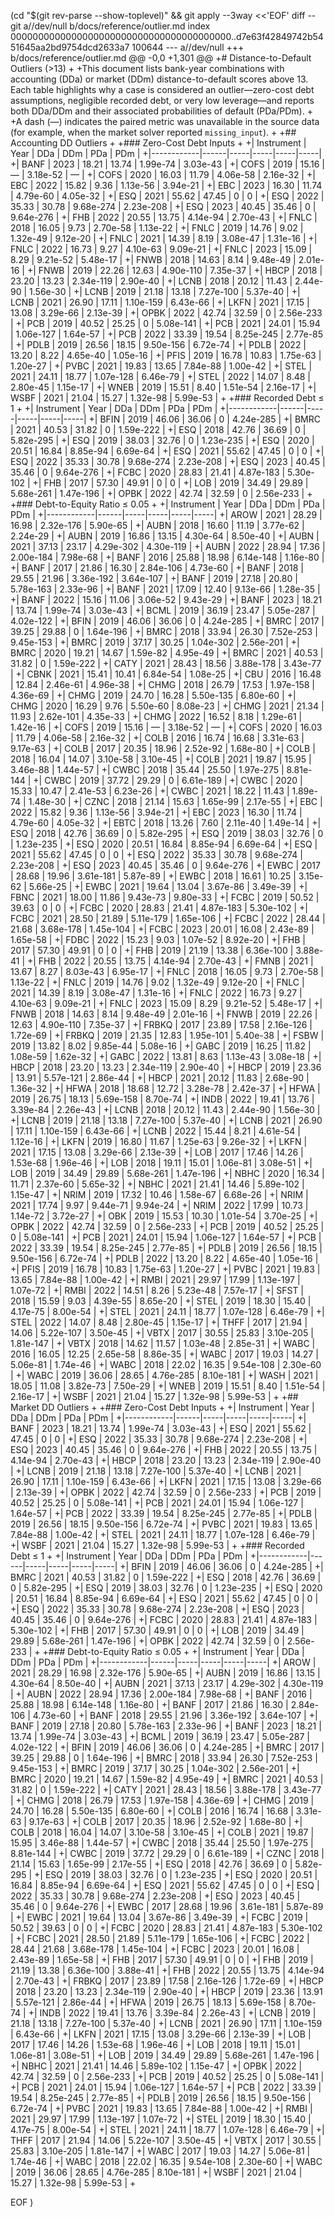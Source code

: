  (cd "$(git rev-parse --show-toplevel)" && git apply --3way <<'EOF' 
diff --git a//dev/null b/docs/reference/outlier.md
index 0000000000000000000000000000000000000000..d7e63f42849742b5451645aa2bd9754dcd2633a7 100644
--- a//dev/null
+++ b/docs/reference/outlier.md
@@ -0,0 +1,301 @@
+# Distance-to-Default Outliers (>13)
+
+This document lists bank-year combinations with accounting (DDa) or market (DDm) distance-to-default scores above 13. Each table highlights why a case is considered an outlier—zero-cost debt assumptions, negligible recorded debt, or very low leverage—and reports both DDa/DDm and their associated probabilities of default (PDa/PDm).
+
+A dash (—) indicates the paired metric was unavailable in the source data (for example, when the market solver reported `missing_input`).
+
+## Accounting DD Outliers
+
+### Zero-Cost Debt Inputs
+
+| Instrument | Year | DDa | DDm | PDa | PDm |
+|------------|------|-----|-----|-----|-----|
+| BANF       | 2023 | 18.21 | 13.74 | 1.99e-74 | 3.03e-43 |
+| COFS       | 2019 | 15.16 |     — | 3.18e-52 |     — |
+| COFS       | 2020 | 16.03 | 11.79 | 4.06e-58 | 2.16e-32 |
+| EBC        | 2022 | 15.82 |  9.36 | 1.13e-56 | 3.94e-21 |
+| EBC        | 2023 | 16.30 | 11.74 | 4.79e-60 | 4.05e-32 |
+| ESQ        | 2021 | 55.62 | 47.45 |     0 |     0 |
+| ESQ        | 2022 | 35.33 | 30.78 | 9.68e-274 | 2.23e-208 |
+| ESQ        | 2023 | 40.45 | 35.46 |     0 | 9.64e-276 |
+| FHB        | 2022 | 20.55 | 13.75 | 4.14e-94 | 2.70e-43 |
+| FNLC       | 2018 | 16.05 |  9.73 | 2.70e-58 | 1.13e-22 |
+| FNLC       | 2019 | 14.76 |  9.02 | 1.32e-49 | 9.12e-20 |
+| FNLC       | 2021 | 14.39 |  8.19 | 3.08e-47 | 1.31e-16 |
+| FNLC       | 2022 | 16.73 |  9.27 | 4.10e-63 | 9.09e-21 |
+| FNLC       | 2023 | 15.09 |  8.29 | 9.21e-52 | 5.48e-17 |
+| FNWB       | 2018 | 14.63 |  8.14 | 9.48e-49 | 2.01e-16 |
+| FNWB       | 2019 | 22.26 | 12.63 | 4.90e-110 | 7.35e-37 |
+| HBCP       | 2018 | 23.20 | 13.23 | 2.34e-119 | 2.90e-40 |
+| LCNB       | 2018 | 20.12 | 11.43 | 2.44e-90 | 1.56e-30 |
+| LCNB       | 2019 | 21.18 | 13.18 | 7.27e-100 | 5.37e-40 |
+| LCNB       | 2021 | 26.90 | 17.11 | 1.10e-159 | 6.43e-66 |
+| LKFN       | 2021 | 17.15 | 13.08 | 3.29e-66 | 2.13e-39 |
+| OPBK       | 2022 | 42.74 | 32.59 |     0 | 2.56e-233 |
+| PCB        | 2019 | 40.52 | 25.25 |     0 | 5.08e-141 |
+| PCB        | 2021 | 24.01 | 15.94 | 1.06e-127 | 1.64e-57 |
+| PCB        | 2022 | 33.39 | 19.54 | 8.25e-245 | 2.77e-85 |
+| PDLB       | 2019 | 26.56 | 18.15 | 9.50e-156 | 6.72e-74 |
+| PDLB       | 2022 | 13.20 |  8.22 | 4.65e-40 | 1.05e-16 |
+| PFIS       | 2019 | 16.78 | 10.83 | 1.75e-63 | 1.20e-27 |
+| PVBC       | 2021 | 19.83 | 13.65 | 7.84e-88 | 1.00e-42 |
+| STEL       | 2021 | 24.11 | 18.77 | 1.07e-128 | 6.46e-79 |
+| STEL       | 2022 | 14.07 |  8.48 | 2.80e-45 | 1.15e-17 |
+| WNEB       | 2019 | 15.51 |  8.40 | 1.51e-54 | 2.16e-17 |
+| WSBF       | 2021 | 21.04 | 15.27 | 1.32e-98 | 5.99e-53 |
+
+### Recorded Debt ≤ 1
+
+| Instrument | Year | DDa | DDm | PDa | PDm |
+|------------|------|-----|-----|-----|-----|
+| BFIN       | 2019 | 46.06 | 36.06 |     0 | 4.24e-285 |
+| BMRC       | 2021 | 40.53 | 31.82 |     0 | 1.59e-222 |
+| ESQ        | 2018 | 42.76 | 36.69 |     0 | 5.82e-295 |
+| ESQ        | 2019 | 38.03 | 32.76 |     0 | 1.23e-235 |
+| ESQ        | 2020 | 20.51 | 16.84 | 8.85e-94 | 6.69e-64 |
+| ESQ        | 2021 | 55.62 | 47.45 |     0 |     0 |
+| ESQ        | 2022 | 35.33 | 30.78 | 9.68e-274 | 2.23e-208 |
+| ESQ        | 2023 | 40.45 | 35.46 |     0 | 9.64e-276 |
+| FCBC       | 2020 | 28.83 | 21.41 | 4.87e-183 | 5.30e-102 |
+| FHB        | 2017 | 57.30 | 49.91 |     0 |     0 |
+| LOB        | 2019 | 34.49 | 29.89 | 5.68e-261 | 1.47e-196 |
+| OPBK       | 2022 | 42.74 | 32.59 |     0 | 2.56e-233 |
+
+### Debt-to-Equity Ratio ≤ 0.05
+
+| Instrument | Year | DDa | DDm | PDa | PDm |
+|------------|------|-----|-----|-----|-----|
+| AROW       | 2021 | 28.29 | 16.98 | 2.32e-176 | 5.90e-65 |
+| AUBN       | 2018 | 16.60 | 11.19 | 3.77e-62 | 2.24e-29 |
+| AUBN       | 2019 | 16.86 | 13.15 | 4.30e-64 | 8.50e-40 |
+| AUBN       | 2021 | 37.13 | 23.17 | 4.29e-302 | 4.30e-119 |
+| AUBN       | 2022 | 28.94 | 17.36 | 2.00e-184 | 7.98e-68 |
+| BANF       | 2016 | 25.88 | 18.98 | 6.14e-148 | 1.16e-80 |
+| BANF       | 2017 | 21.86 | 16.30 | 2.84e-106 | 4.73e-60 |
+| BANF       | 2018 | 29.55 | 21.96 | 3.36e-192 | 3.64e-107 |
+| BANF       | 2019 | 27.18 | 20.80 | 5.78e-163 | 2.33e-96 |
+| BANF       | 2021 | 17.09 | 12.40 | 9.13e-66 | 1.28e-35 |
+| BANF       | 2022 | 15.16 | 11.06 | 3.06e-52 | 9.43e-29 |
+| BANF       | 2023 | 18.21 | 13.74 | 1.99e-74 | 3.03e-43 |
+| BCML       | 2019 | 36.19 | 23.47 | 5.05e-287 | 4.02e-122 |
+| BFIN       | 2019 | 46.06 | 36.06 |     0 | 4.24e-285 |
+| BMRC       | 2017 | 39.25 | 29.88 |     0 | 1.64e-196 |
+| BMRC       | 2018 | 33.94 | 26.30 | 7.52e-253 | 9.45e-153 |
+| BMRC       | 2019 | 37.17 | 30.25 | 1.04e-302 | 2.56e-201 |
+| BMRC       | 2020 | 19.21 | 14.67 | 1.59e-82 | 4.95e-49 |
+| BMRC       | 2021 | 40.53 | 31.82 |     0 | 1.59e-222 |
+| CATY       | 2021 | 28.43 | 18.56 | 3.88e-178 | 3.43e-77 |
+| CBNK       | 2021 | 15.41 | 10.41 | 6.84e-54 | 1.08e-25 |
+| CBU        | 2016 | 16.48 | 12.84 | 2.46e-61 | 4.96e-38 |
+| CHMG       | 2018 | 26.79 | 17.53 | 1.97e-158 | 4.36e-69 |
+| CHMG       | 2019 | 24.70 | 16.28 | 5.50e-135 | 6.80e-60 |
+| CHMG       | 2020 | 16.29 |  9.76 | 5.50e-60 | 8.08e-23 |
+| CHMG       | 2021 | 21.34 | 11.93 | 2.62e-101 | 4.35e-33 |
+| CHMG       | 2022 | 16.52 |  8.18 | 1.29e-61 | 1.42e-16 |
+| COFS       | 2019 | 15.16 |     — | 3.18e-52 |     — |
+| COFS       | 2020 | 16.03 | 11.79 | 4.06e-58 | 2.16e-32 |
+| COLB       | 2016 | 16.74 | 16.68 | 3.31e-63 | 9.17e-63 |
+| COLB       | 2017 | 20.35 | 18.96 | 2.52e-92 | 1.68e-80 |
+| COLB       | 2018 | 16.04 | 14.07 | 3.10e-58 | 3.10e-45 |
+| COLB       | 2021 | 19.87 | 15.95 | 3.46e-88 | 1.44e-57 |
+| CWBC       | 2018 | 35.44 | 25.50 | 1.97e-275 | 8.81e-144 |
+| CWBC       | 2019 | 37.72 | 29.29 |     0 | 6.61e-189 |
+| CWBC       | 2020 | 15.33 | 10.47 | 2.41e-53 | 6.23e-26 |
+| CWBC       | 2021 | 18.22 | 11.43 | 1.89e-74 | 1.48e-30 |
+| CZNC       | 2018 | 21.14 | 15.63 | 1.65e-99 | 2.17e-55 |
+| EBC        | 2022 | 15.82 |  9.36 | 1.13e-56 | 3.94e-21 |
+| EBC        | 2023 | 16.30 | 11.74 | 4.79e-60 | 4.05e-32 |
+| EBTC       | 2018 | 13.26 |  7.60 | 2.11e-40 | 1.49e-14 |
+| ESQ        | 2018 | 42.76 | 36.69 |     0 | 5.82e-295 |
+| ESQ        | 2019 | 38.03 | 32.76 |     0 | 1.23e-235 |
+| ESQ        | 2020 | 20.51 | 16.84 | 8.85e-94 | 6.69e-64 |
+| ESQ        | 2021 | 55.62 | 47.45 |     0 |     0 |
+| ESQ        | 2022 | 35.33 | 30.78 | 9.68e-274 | 2.23e-208 |
+| ESQ        | 2023 | 40.45 | 35.46 |     0 | 9.64e-276 |
+| EWBC       | 2017 | 28.68 | 19.96 | 3.61e-181 | 5.87e-89 |
+| EWBC       | 2018 | 16.61 | 10.25 | 3.15e-62 | 5.66e-25 |
+| EWBC       | 2021 | 19.64 | 13.04 | 3.67e-86 | 3.49e-39 |
+| FBNC       | 2021 | 18.00 | 11.86 | 9.43e-73 | 9.80e-33 |
+| FCBC       | 2019 | 50.52 | 39.63 |     0 |     0 |
+| FCBC       | 2020 | 28.83 | 21.41 | 4.87e-183 | 5.30e-102 |
+| FCBC       | 2021 | 28.50 | 21.89 | 5.11e-179 | 1.65e-106 |
+| FCBC       | 2022 | 28.44 | 21.68 | 3.68e-178 | 1.45e-104 |
+| FCBC       | 2023 | 20.01 | 16.08 | 2.43e-89 | 1.65e-58 |
+| FDBC       | 2022 | 15.23 |  9.03 | 1.07e-52 | 8.92e-20 |
+| FHB        | 2017 | 57.30 | 49.91 |     0 |     0 |
+| FHB        | 2019 | 21.19 | 13.38 | 6.36e-100 | 3.88e-41 |
+| FHB        | 2022 | 20.55 | 13.75 | 4.14e-94 | 2.70e-43 |
+| FMNB       | 2021 | 13.67 |  8.27 | 8.03e-43 | 6.95e-17 |
+| FNLC       | 2018 | 16.05 |  9.73 | 2.70e-58 | 1.13e-22 |
+| FNLC       | 2019 | 14.76 |  9.02 | 1.32e-49 | 9.12e-20 |
+| FNLC       | 2021 | 14.39 |  8.19 | 3.08e-47 | 1.31e-16 |
+| FNLC       | 2022 | 16.73 |  9.27 | 4.10e-63 | 9.09e-21 |
+| FNLC       | 2023 | 15.09 |  8.29 | 9.21e-52 | 5.48e-17 |
+| FNWB       | 2018 | 14.63 |  8.14 | 9.48e-49 | 2.01e-16 |
+| FNWB       | 2019 | 22.26 | 12.63 | 4.90e-110 | 7.35e-37 |
+| FRBKQ      | 2017 | 23.89 | 17.58 | 2.16e-126 | 1.72e-69 |
+| FRBKQ      | 2019 | 21.35 | 12.83 | 1.95e-101 | 5.40e-38 |
+| FSBW       | 2019 | 13.82 |  8.02 | 9.85e-44 | 5.08e-16 |
+| GABC       | 2019 | 16.25 | 11.82 | 1.08e-59 | 1.62e-32 |
+| GABC       | 2022 | 13.81 |  8.63 | 1.13e-43 | 3.08e-18 |
+| HBCP       | 2018 | 23.20 | 13.23 | 2.34e-119 | 2.90e-40 |
+| HBCP       | 2019 | 23.36 | 13.91 | 5.57e-121 | 2.86e-44 |
+| HBCP       | 2021 | 20.12 | 11.83 | 2.68e-90 | 1.36e-32 |
+| HFWA       | 2018 | 18.68 | 12.72 | 3.28e-78 | 2.42e-37 |
+| HFWA       | 2019 | 26.75 | 18.13 | 5.69e-158 | 8.70e-74 |
+| INDB       | 2022 | 19.41 | 13.76 | 3.39e-84 | 2.26e-43 |
+| LCNB       | 2018 | 20.12 | 11.43 | 2.44e-90 | 1.56e-30 |
+| LCNB       | 2019 | 21.18 | 13.18 | 7.27e-100 | 5.37e-40 |
+| LCNB       | 2021 | 26.90 | 17.11 | 1.10e-159 | 6.43e-66 |
+| LCNB       | 2022 | 15.44 |  8.21 | 4.61e-54 | 1.12e-16 |
+| LKFN       | 2019 | 16.80 | 11.67 | 1.25e-63 | 9.26e-32 |
+| LKFN       | 2021 | 17.15 | 13.08 | 3.29e-66 | 2.13e-39 |
+| LOB        | 2017 | 17.46 | 14.26 | 1.53e-68 | 1.96e-46 |
+| LOB        | 2018 | 19.11 | 15.01 | 1.06e-81 | 3.08e-51 |
+| LOB        | 2019 | 34.49 | 29.89 | 5.68e-261 | 1.47e-196 |
+| NBHC       | 2020 | 16.34 | 11.71 | 2.37e-60 | 5.65e-32 |
+| NBHC       | 2021 | 21.41 | 14.46 | 5.89e-102 | 1.15e-47 |
+| NRIM       | 2019 | 17.32 | 10.46 | 1.58e-67 | 6.68e-26 |
+| NRIM       | 2021 | 17.74 |  9.97 | 9.44e-71 | 9.94e-24 |
+| NRIM       | 2022 | 17.99 | 10.73 | 1.14e-72 | 3.72e-27 |
+| OBK        | 2019 | 15.53 | 10.30 | 1.01e-54 | 3.70e-25 |
+| OPBK       | 2022 | 42.74 | 32.59 |     0 | 2.56e-233 |
+| PCB        | 2019 | 40.52 | 25.25 |     0 | 5.08e-141 |
+| PCB        | 2021 | 24.01 | 15.94 | 1.06e-127 | 1.64e-57 |
+| PCB        | 2022 | 33.39 | 19.54 | 8.25e-245 | 2.77e-85 |
+| PDLB       | 2019 | 26.56 | 18.15 | 9.50e-156 | 6.72e-74 |
+| PDLB       | 2022 | 13.20 |  8.22 | 4.65e-40 | 1.05e-16 |
+| PFIS       | 2019 | 16.78 | 10.83 | 1.75e-63 | 1.20e-27 |
+| PVBC       | 2021 | 19.83 | 13.65 | 7.84e-88 | 1.00e-42 |
+| RMBI       | 2021 | 29.97 | 17.99 | 1.13e-197 | 1.07e-72 |
+| RMBI       | 2022 | 14.51 |  8.26 | 5.23e-48 | 7.57e-17 |
+| SFST       | 2018 | 15.59 |  9.03 | 4.39e-55 | 8.65e-20 |
+| STEL       | 2019 | 18.30 | 15.40 | 4.17e-75 | 8.00e-54 |
+| STEL       | 2021 | 24.11 | 18.77 | 1.07e-128 | 6.46e-79 |
+| STEL       | 2022 | 14.07 |  8.48 | 2.80e-45 | 1.15e-17 |
+| THFF       | 2017 | 21.94 | 14.06 | 5.22e-107 | 3.50e-45 |
+| VBTX       | 2017 | 30.55 | 25.83 | 3.10e-205 | 1.81e-147 |
+| VBTX       | 2018 | 14.62 | 11.57 | 1.03e-48 | 2.85e-31 |
+| WABC       | 2016 | 16.05 | 12.25 | 2.65e-58 | 8.86e-35 |
+| WABC       | 2017 | 19.03 | 14.27 | 5.06e-81 | 1.74e-46 |
+| WABC       | 2018 | 22.02 | 16.35 | 9.54e-108 | 2.30e-60 |
+| WABC       | 2019 | 36.06 | 28.65 | 4.76e-285 | 8.10e-181 |
+| WASH       | 2021 | 18.05 | 11.08 | 3.82e-73 | 7.50e-29 |
+| WNEB       | 2019 | 15.51 |  8.40 | 1.51e-54 | 2.16e-17 |
+| WSBF       | 2021 | 21.04 | 15.27 | 1.32e-98 | 5.99e-53 |
+
+## Market DD Outliers
+
+### Zero-Cost Debt Inputs
+
+| Instrument | Year | DDa | DDm | PDa | PDm |
+|------------|------|-----|-----|-----|-----|
+| BANF       | 2023 | 18.21 | 13.74 | 1.99e-74 | 3.03e-43 |
+| ESQ        | 2021 | 55.62 | 47.45 |     0 |     0 |
+| ESQ        | 2022 | 35.33 | 30.78 | 9.68e-274 | 2.23e-208 |
+| ESQ        | 2023 | 40.45 | 35.46 |     0 | 9.64e-276 |
+| FHB        | 2022 | 20.55 | 13.75 | 4.14e-94 | 2.70e-43 |
+| HBCP       | 2018 | 23.20 | 13.23 | 2.34e-119 | 2.90e-40 |
+| LCNB       | 2019 | 21.18 | 13.18 | 7.27e-100 | 5.37e-40 |
+| LCNB       | 2021 | 26.90 | 17.11 | 1.10e-159 | 6.43e-66 |
+| LKFN       | 2021 | 17.15 | 13.08 | 3.29e-66 | 2.13e-39 |
+| OPBK       | 2022 | 42.74 | 32.59 |     0 | 2.56e-233 |
+| PCB        | 2019 | 40.52 | 25.25 |     0 | 5.08e-141 |
+| PCB        | 2021 | 24.01 | 15.94 | 1.06e-127 | 1.64e-57 |
+| PCB        | 2022 | 33.39 | 19.54 | 8.25e-245 | 2.77e-85 |
+| PDLB       | 2019 | 26.56 | 18.15 | 9.50e-156 | 6.72e-74 |
+| PVBC       | 2021 | 19.83 | 13.65 | 7.84e-88 | 1.00e-42 |
+| STEL       | 2021 | 24.11 | 18.77 | 1.07e-128 | 6.46e-79 |
+| WSBF       | 2021 | 21.04 | 15.27 | 1.32e-98 | 5.99e-53 |
+
+### Recorded Debt ≤ 1
+
+| Instrument | Year | DDa | DDm | PDa | PDm |
+|------------|------|-----|-----|-----|-----|
+| BFIN       | 2019 | 46.06 | 36.06 |     0 | 4.24e-285 |
+| BMRC       | 2021 | 40.53 | 31.82 |     0 | 1.59e-222 |
+| ESQ        | 2018 | 42.76 | 36.69 |     0 | 5.82e-295 |
+| ESQ        | 2019 | 38.03 | 32.76 |     0 | 1.23e-235 |
+| ESQ        | 2020 | 20.51 | 16.84 | 8.85e-94 | 6.69e-64 |
+| ESQ        | 2021 | 55.62 | 47.45 |     0 |     0 |
+| ESQ        | 2022 | 35.33 | 30.78 | 9.68e-274 | 2.23e-208 |
+| ESQ        | 2023 | 40.45 | 35.46 |     0 | 9.64e-276 |
+| FCBC       | 2020 | 28.83 | 21.41 | 4.87e-183 | 5.30e-102 |
+| FHB        | 2017 | 57.30 | 49.91 |     0 |     0 |
+| LOB        | 2019 | 34.49 | 29.89 | 5.68e-261 | 1.47e-196 |
+| OPBK       | 2022 | 42.74 | 32.59 |     0 | 2.56e-233 |
+
+### Debt-to-Equity Ratio ≤ 0.05
+
+| Instrument | Year | DDa | DDm | PDa | PDm |
+|------------|------|-----|-----|-----|-----|
+| AROW       | 2021 | 28.29 | 16.98 | 2.32e-176 | 5.90e-65 |
+| AUBN       | 2019 | 16.86 | 13.15 | 4.30e-64 | 8.50e-40 |
+| AUBN       | 2021 | 37.13 | 23.17 | 4.29e-302 | 4.30e-119 |
+| AUBN       | 2022 | 28.94 | 17.36 | 2.00e-184 | 7.98e-68 |
+| BANF       | 2016 | 25.88 | 18.98 | 6.14e-148 | 1.16e-80 |
+| BANF       | 2017 | 21.86 | 16.30 | 2.84e-106 | 4.73e-60 |
+| BANF       | 2018 | 29.55 | 21.96 | 3.36e-192 | 3.64e-107 |
+| BANF       | 2019 | 27.18 | 20.80 | 5.78e-163 | 2.33e-96 |
+| BANF       | 2023 | 18.21 | 13.74 | 1.99e-74 | 3.03e-43 |
+| BCML       | 2019 | 36.19 | 23.47 | 5.05e-287 | 4.02e-122 |
+| BFIN       | 2019 | 46.06 | 36.06 |     0 | 4.24e-285 |
+| BMRC       | 2017 | 39.25 | 29.88 |     0 | 1.64e-196 |
+| BMRC       | 2018 | 33.94 | 26.30 | 7.52e-253 | 9.45e-153 |
+| BMRC       | 2019 | 37.17 | 30.25 | 1.04e-302 | 2.56e-201 |
+| BMRC       | 2020 | 19.21 | 14.67 | 1.59e-82 | 4.95e-49 |
+| BMRC       | 2021 | 40.53 | 31.82 |     0 | 1.59e-222 |
+| CATY       | 2021 | 28.43 | 18.56 | 3.88e-178 | 3.43e-77 |
+| CHMG       | 2018 | 26.79 | 17.53 | 1.97e-158 | 4.36e-69 |
+| CHMG       | 2019 | 24.70 | 16.28 | 5.50e-135 | 6.80e-60 |
+| COLB       | 2016 | 16.74 | 16.68 | 3.31e-63 | 9.17e-63 |
+| COLB       | 2017 | 20.35 | 18.96 | 2.52e-92 | 1.68e-80 |
+| COLB       | 2018 | 16.04 | 14.07 | 3.10e-58 | 3.10e-45 |
+| COLB       | 2021 | 19.87 | 15.95 | 3.46e-88 | 1.44e-57 |
+| CWBC       | 2018 | 35.44 | 25.50 | 1.97e-275 | 8.81e-144 |
+| CWBC       | 2019 | 37.72 | 29.29 |     0 | 6.61e-189 |
+| CZNC       | 2018 | 21.14 | 15.63 | 1.65e-99 | 2.17e-55 |
+| ESQ        | 2018 | 42.76 | 36.69 |     0 | 5.82e-295 |
+| ESQ        | 2019 | 38.03 | 32.76 |     0 | 1.23e-235 |
+| ESQ        | 2020 | 20.51 | 16.84 | 8.85e-94 | 6.69e-64 |
+| ESQ        | 2021 | 55.62 | 47.45 |     0 |     0 |
+| ESQ        | 2022 | 35.33 | 30.78 | 9.68e-274 | 2.23e-208 |
+| ESQ        | 2023 | 40.45 | 35.46 |     0 | 9.64e-276 |
+| EWBC       | 2017 | 28.68 | 19.96 | 3.61e-181 | 5.87e-89 |
+| EWBC       | 2021 | 19.64 | 13.04 | 3.67e-86 | 3.49e-39 |
+| FCBC       | 2019 | 50.52 | 39.63 |     0 |     0 |
+| FCBC       | 2020 | 28.83 | 21.41 | 4.87e-183 | 5.30e-102 |
+| FCBC       | 2021 | 28.50 | 21.89 | 5.11e-179 | 1.65e-106 |
+| FCBC       | 2022 | 28.44 | 21.68 | 3.68e-178 | 1.45e-104 |
+| FCBC       | 2023 | 20.01 | 16.08 | 2.43e-89 | 1.65e-58 |
+| FHB        | 2017 | 57.30 | 49.91 |     0 |     0 |
+| FHB        | 2019 | 21.19 | 13.38 | 6.36e-100 | 3.88e-41 |
+| FHB        | 2022 | 20.55 | 13.75 | 4.14e-94 | 2.70e-43 |
+| FRBKQ      | 2017 | 23.89 | 17.58 | 2.16e-126 | 1.72e-69 |
+| HBCP       | 2018 | 23.20 | 13.23 | 2.34e-119 | 2.90e-40 |
+| HBCP       | 2019 | 23.36 | 13.91 | 5.57e-121 | 2.86e-44 |
+| HFWA       | 2019 | 26.75 | 18.13 | 5.69e-158 | 8.70e-74 |
+| INDB       | 2022 | 19.41 | 13.76 | 3.39e-84 | 2.26e-43 |
+| LCNB       | 2019 | 21.18 | 13.18 | 7.27e-100 | 5.37e-40 |
+| LCNB       | 2021 | 26.90 | 17.11 | 1.10e-159 | 6.43e-66 |
+| LKFN       | 2021 | 17.15 | 13.08 | 3.29e-66 | 2.13e-39 |
+| LOB        | 2017 | 17.46 | 14.26 | 1.53e-68 | 1.96e-46 |
+| LOB        | 2018 | 19.11 | 15.01 | 1.06e-81 | 3.08e-51 |
+| LOB        | 2019 | 34.49 | 29.89 | 5.68e-261 | 1.47e-196 |
+| NBHC       | 2021 | 21.41 | 14.46 | 5.89e-102 | 1.15e-47 |
+| OPBK       | 2022 | 42.74 | 32.59 |     0 | 2.56e-233 |
+| PCB        | 2019 | 40.52 | 25.25 |     0 | 5.08e-141 |
+| PCB        | 2021 | 24.01 | 15.94 | 1.06e-127 | 1.64e-57 |
+| PCB        | 2022 | 33.39 | 19.54 | 8.25e-245 | 2.77e-85 |
+| PDLB       | 2019 | 26.56 | 18.15 | 9.50e-156 | 6.72e-74 |
+| PVBC       | 2021 | 19.83 | 13.65 | 7.84e-88 | 1.00e-42 |
+| RMBI       | 2021 | 29.97 | 17.99 | 1.13e-197 | 1.07e-72 |
+| STEL       | 2019 | 18.30 | 15.40 | 4.17e-75 | 8.00e-54 |
+| STEL       | 2021 | 24.11 | 18.77 | 1.07e-128 | 6.46e-79 |
+| THFF       | 2017 | 21.94 | 14.06 | 5.22e-107 | 3.50e-45 |
+| VBTX       | 2017 | 30.55 | 25.83 | 3.10e-205 | 1.81e-147 |
+| WABC       | 2017 | 19.03 | 14.27 | 5.06e-81 | 1.74e-46 |
+| WABC       | 2018 | 22.02 | 16.35 | 9.54e-108 | 2.30e-60 |
+| WABC       | 2019 | 36.06 | 28.65 | 4.76e-285 | 8.10e-181 |
+| WSBF       | 2021 | 21.04 | 15.27 | 1.32e-98 | 5.99e-53 |
+
 
EOF
)
